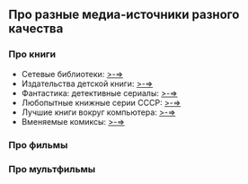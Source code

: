 ## Про разные медиа-источники разного качества

### Про книги

* Сетевые библиотеки: [>-=>](online_libs.md)
* Издательства детской книги: [>-=>](detkniga.md)
* Фантастика: детективные сериалы: [>-=>](sff_detective.md)
* Любопытные книжные серии СССР: [>-=>](ussr_book_series.md)
* Лучшие книги вокруг компьютера: [>-=>](best_it_books.md)
* Вменяемые комиксы: [>-=>](adult_comics.md)

### Про фильмы

### Про мультфильмы

